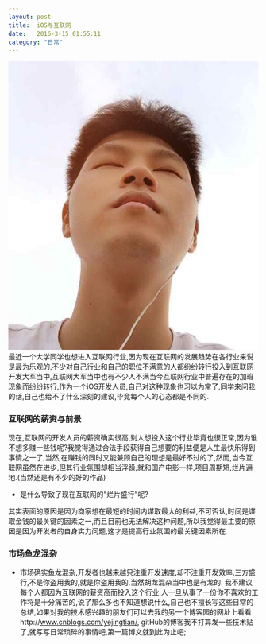 ```yaml
---
layout: post
title:  iOS与互联网
date:   2016-3-15 01:55:11
category: "日常"
---
```



![](https://github.com/bnb173yjx/bnb173yjx.github.com/blob/master/images/header.jpg)
最近一个大学同学也想进入互联网行业,因为现在互联网的发展趋势在各行业来说是最为乐观的,不少对自己行业和自己的职位不满意的人都纷纷转行投入到互联网开发大军当中,互联网大军当中也有不少人不满当今互联网行业中普遍存在的加班现象而纷纷转行,作为一个iOS开发人员,自己对这种现象也习以为常了,同学来问我的话,自己也给不了什么深刻的建议,毕竟每个人的心态都是不同的.

### 互联网的薪资与前景
现在,互联网的开发人员的薪资确实很高,别人想投入这个行业毕竟也很正常,因为谁不想多赚一些钱呢?我觉得通过合法手段获得自己想要的利益便是人生最快乐得到事情之一了,当然,在赚钱的同时又能兼顾自己的理想是最好不过的了,然而,当今互联网虽然在进步,但其行业氛围却相当浮躁,就和国产电影一样,项目周期短,烂片遍地.(当然还是有不少的好的作品)

* 是什么导致了现在互联网的"烂片盛行"呢?

其实表面的原因是因为商家想在最短的时间内谋取最大的利益,不可否认,时间是谋取金钱的最关键的因素之一,而且目前也无法解决这种问题,所以我觉得最主要的原因是因为开发者的自身实力问题,这才是提高行业氛围的最关键因素所在.

### 市场鱼龙混杂

* 市场确实鱼龙混杂,开发者也越来越只注重开发速度,却不注重开发效率,三方盛行,不是你盗用我的,就是你盗用我的,当然胡龙混杂当中也是有龙的.
我不建议每个人都因为互联网的薪资高而投入这个行业,人一旦从事了一份你不喜欢的工作将是十分痛苦的,说了那么多也不知道想说什么,自己也不擅长写这些日常的总结,如果对我的技术感兴趣的朋友们可以去我的另一个博客园的网址上看看http://www.cnblogs.com/yejingtian/, gitHub的博客我不打算发一些技术贴了,就写写日常琐碎的事情吧,第一篇博文就到此为止吧;
